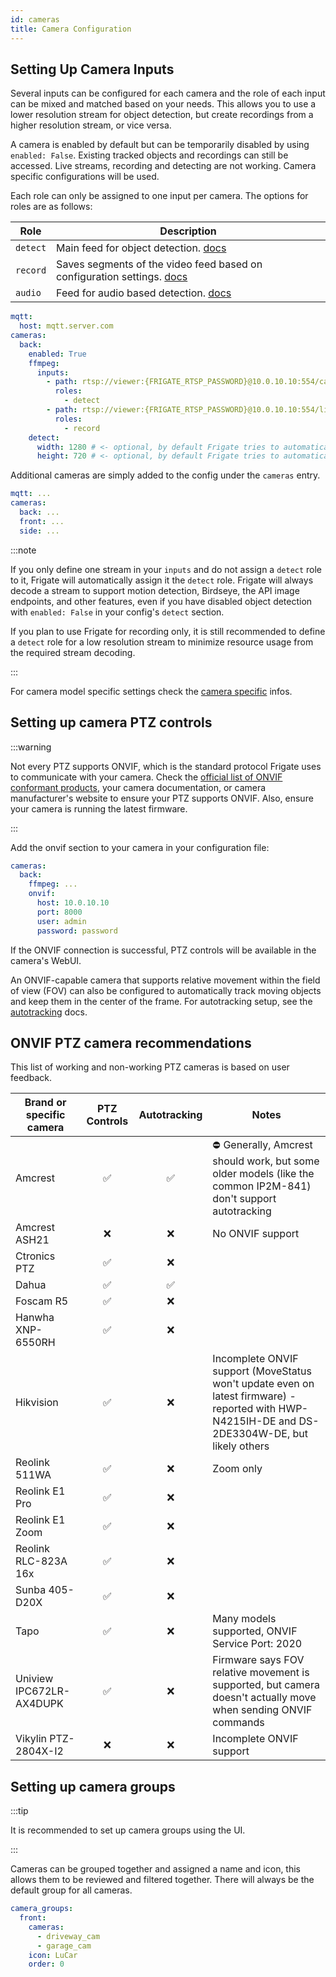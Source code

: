 ```yaml
---
id: cameras
title: Camera Configuration
---
```


## Setting Up Camera Inputs

Several inputs can be configured for each camera and the role of each input can be mixed and matched based on your needs. This allows you to use a lower resolution stream for object detection, but create recordings from a higher resolution stream, or vice versa.

A camera is enabled by default but can be temporarily disabled by using `enabled: False`. Existing tracked objects and recordings can still be accessed. Live streams, recording and detecting are not working. Camera specific configurations will be used.

Each role can only be assigned to one input per camera. The options for roles are as follows:

| Role     | Description                                                                         |
| -------- | ----------------------------------------------------------------------------------- |
| `detect` | Main feed for object detection. [docs](object_detectors.md)                         |
| `record` | Saves segments of the video feed based on configuration settings. [docs](record.md) |
| `audio`  | Feed for audio based detection. [docs](audio_detectors.md)                          |

```yaml
mqtt:
  host: mqtt.server.com
cameras:
  back:
    enabled: True
    ffmpeg:
      inputs:
        - path: rtsp://viewer:{FRIGATE_RTSP_PASSWORD}@10.0.10.10:554/cam/realmonitor?channel=1&subtype=2
          roles:
            - detect
        - path: rtsp://viewer:{FRIGATE_RTSP_PASSWORD}@10.0.10.10:554/live
          roles:
            - record
    detect:
      width: 1280 # <- optional, by default Frigate tries to automatically detect resolution
      height: 720 # <- optional, by default Frigate tries to automatically detect resolution
```

Additional cameras are simply added to the config under the `cameras` entry.

```yaml
mqtt: ...
cameras:
  back: ...
  front: ...
  side: ...
```

:::note

If you only define one stream in your `inputs` and do not assign a `detect` role to it, Frigate will automatically assign it the `detect` role. Frigate will always decode a stream to support motion detection, Birdseye, the API image endpoints, and other features, even if you have disabled object detection with `enabled: False` in your config's `detect` section.

If you plan to use Frigate for recording only, it is still recommended to define a `detect` role for a low resolution stream to minimize resource usage from the required stream decoding.

:::

For camera model specific settings check the [camera specific](camera_specific.md) infos.

## Setting up camera PTZ controls

:::warning

Not every PTZ supports ONVIF, which is the standard protocol Frigate uses to communicate with your camera. Check the [official list of ONVIF conformant products](https://www.onvif.org/conformant-products/), your camera documentation, or camera manufacturer's website to ensure your PTZ supports ONVIF. Also, ensure your camera is running the latest firmware.

:::

Add the onvif section to your camera in your configuration file:

```yaml
cameras:
  back:
    ffmpeg: ...
    onvif:
      host: 10.0.10.10
      port: 8000
      user: admin
      password: password
```

If the ONVIF connection is successful, PTZ controls will be available in the camera's WebUI.

An ONVIF-capable camera that supports relative movement within the field of view (FOV) can also be configured to automatically track moving objects and keep them in the center of the frame. For autotracking setup, see the [autotracking](autotracking.md) docs.

## ONVIF PTZ camera recommendations

This list of working and non-working PTZ cameras is based on user feedback.

| Brand or specific camera | PTZ Controls | Autotracking | Notes                                                                                                                                           |
| ------------------------ | :----------: | :----------: | ----------------------------------------------------------------------------------------------------------------------------------------------- |
| Amcrest                  |      ✅      |      ✅      | ⛔️ Generally, Amcrest should work, but some older models (like the common IP2M-841) don't support autotracking                                 |
| Amcrest ASH21            |      ❌      |      ❌      | No ONVIF support                                                                                                                                |
| Ctronics PTZ             |      ✅      |      ❌      |                                                                                                                                                 |
| Dahua                    |      ✅      |      ✅      |                                                                                                                                                 |
| Foscam R5                |      ✅      |      ❌      |                                                                                                                                                 |
| Hanwha XNP-6550RH        |      ✅      |      ❌      |                                                                                                                                                 |
| Hikvision                |      ✅      |      ❌      | Incomplete ONVIF support (MoveStatus won't update even on latest firmware) - reported with HWP-N4215IH-DE and DS-2DE3304W-DE, but likely others |
| Reolink 511WA            |      ✅      |      ❌      | Zoom only                                                                                                                                       |
| Reolink E1 Pro           |      ✅      |      ❌      |                                                                                                                                                 |
| Reolink E1 Zoom          |      ✅      |      ❌      |                                                                                                                                                 |
| Reolink RLC-823A 16x     |      ✅      |      ❌      |                                                                                                                                                 |
| Sunba 405-D20X           |      ✅      |      ❌      |                                                                                                                                                 |
| Tapo                     |      ✅      |      ❌      | Many models supported, ONVIF Service Port: 2020                                                                                                 |
| Uniview IPC672LR-AX4DUPK |      ✅      |      ❌      | Firmware says FOV relative movement is supported, but camera doesn't actually move when sending ONVIF commands                                  |
| Vikylin PTZ-2804X-I2     |      ❌      |      ❌      | Incomplete ONVIF support                                                                                                                        |

## Setting up camera groups

:::tip

It is recommended to set up camera groups using the UI.

:::

Cameras can be grouped together and assigned a name and icon, this allows them to be reviewed and filtered together. There will always be the default group for all cameras.

```yaml
camera_groups:
  front:
    cameras:
      - driveway_cam
      - garage_cam
    icon: LuCar
    order: 0
```
